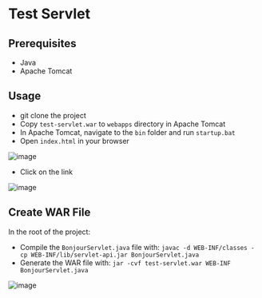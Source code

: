 # Test Servlet

## Prerequisites
- Java
- Apache Tomcat

## Usage
- git clone the project
- Copy `test-servlet.war` to `webapps` directory in Apache Tomcat
- In Apache Tomcat, navigate to the `bin` folder and run `startup.bat`
- Open `index.html` in your browser

![image](https://user-images.githubusercontent.com/62336052/216839814-8ad08cfd-6212-4687-9fea-b93cab321013.png)
- Click on the link

![image](https://user-images.githubusercontent.com/62336052/216839832-1c201356-b1a0-4055-bf9e-4b8d617081a8.png)

## Create WAR File
In the root of the project:
- Compile the `BonjourServlet.java` file with: `javac -d WEB-INF/classes -cp WEB-INF/lib/servlet-api.jar BonjourServlet.java`
- Generate the WAR file with: `jar -cvf test-servlet.war WEB-INF BonjourServlet.java`

![image](https://user-images.githubusercontent.com/62336052/216839789-4c742de8-31be-464c-8fbf-a959d4f1ee78.png)
